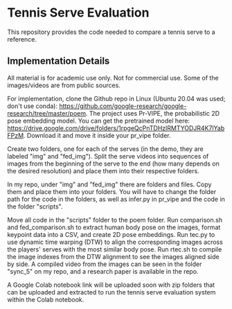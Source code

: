 # Tennis Serve Evaluation

This repository provides the code needed to compare a tennis serve to a reference.

## Implementation Details

All material is for academic use only. Not for commercial use. Some of the images/videos are from public sources.

For implementation, clone the Github repo in Linux (Ubuntu 20.04 was used; don't use conda): https://github.com/google-research/google-research/tree/master/poem. The project uses Pr-VIPE, the probabilistic 2D pose embedding model. You can get the pretrained model here: https://drive.google.com/drive/folders/1rpgeQcPnTDHzlRMTYODJR4K7lYabFPzM. Download it and move it inside your pr_vipe folder.

Create two folders, one for each of the serves (in the demo, they are labeled "img" and "fed_img"). Split the serve videos into sequences of images from the beginning of the serve to the end (how many depends on the desired resolution) and place them into their respective folders. 

In my repo, under "img" and "fed_img" there are folders and files. Copy them and place them into your folders. You will have to change the folder path for the code in the folders, as well as infer.py in pr_vipe and the code in the folder "scripts".

Move all code in the "scripts" folder to the poem folder. Run comparison.sh and fed_comparison.sh to extract human body pose on the images, format keypoint data into a CSV, and create 2D pose embeddings. Run tec.py to use dynamic time warping (DTW) to align the corresponding images across the players' serves with the most similar body pose. Run rtec.sh to compile the image indexes from the DTW alignment to see the images aligned side by side. A compiled video from the images can be seen in the folder "sync_5" on my repo, and a research paper is available in the repo.

A Google Colab notebook link will be uploaded soon with zip folders that can be uploaded and extracted to run the tennis serve evaluation system within the Colab notebook.
